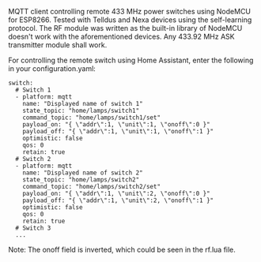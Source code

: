 MQTT client controlling remote 433 MHz power switches using NodeMCU for ESP8266. Tested with Telldus and Nexa devices 
using the self-learning protocol. The RF module was written as the built-in library of NodeMCU doesn't work with the 
aforementioned devices. Any 433.92 MHz ASK transmitter module shall work.

For controlling the remote switch using Home Assistant, enter the following in your configuration.yaml:
```
switch:
  # Switch 1
  - platform: mqtt
    name: "Displayed name of switch 1"
    state_topic: "home/lamps/switch1"
    command_topic: "home/lamps/switch1/set"
    payload_on: "{ \"addr\":1, \"unit\":1, \"onoff\":0 }"
    payload_off: "{ \"addr\":1, \"unit\":1, \"onoff\":1 }"
    optimistic: false
    qos: 0
    retain: true
  # Switch 2
  - platform: mqtt
    name: "Displayed name of switch 2"
    state_topic: "home/lamps/switch2"
    command_topic: "home/lamps/switch2/set"
    payload_on: "{ \"addr\":1, \"unit\":2, \"onoff\":0 }"
    payload_off: "{ \"addr\":1, \"unit\":2, \"onoff\":1 }"
    optimistic: false
    qos: 0
    retain: true
  # Switch 3
  ...
```
Note: The onoff field is inverted, which could be seen in the rf.lua file.

